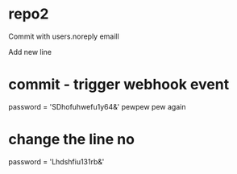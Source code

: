 # repo2

Commit with users.noreply emaill

Add new line
# commit - trigger webhook event

password = 'SDhofuhwefu1y64&'
pewpew pew again





# change the line no
password = 'Lhdshfiu131rb&'

